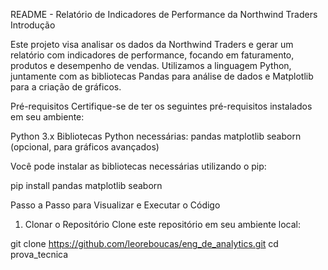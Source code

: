 README - Relatório de Indicadores de Performance da Northwind Traders
Introdução

Este projeto visa analisar os dados da Northwind Traders e gerar um relatório com indicadores de performance, focando em faturamento, produtos e desempenho de vendas. Utilizamos a linguagem Python, juntamente com as bibliotecas Pandas para análise de dados e Matplotlib para a criação de gráficos.

Pré-requisitos
Certifique-se de ter os seguintes pré-requisitos instalados em seu ambiente:

Python 3.x
Bibliotecas Python necessárias:
pandas
matplotlib
seaborn (opcional, para gráficos avançados)

Você pode instalar as bibliotecas necessárias utilizando o pip:

pip install pandas matplotlib seaborn

Passo a Passo para Visualizar e Executar o Código
1. Clonar o Repositório
Clone este repositório em seu ambiente local:

git clone https://github.com/leoreboucas/eng_de_analytics.git
cd prova_tecnica
